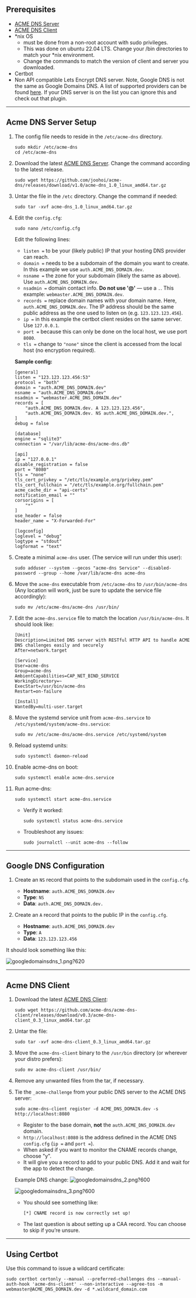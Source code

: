 ## Prerequisites
- [ACME DNS Server](https://github.com/joohoi/acme-dns/releases)  
- [ACME DNS Client](https://github.com/acme-dns/acme-dns-client/releases)  
- *nix OS  
  - must be done from a non-root account with sudo privileges.  
  - This was done on ubuntu 22.04 LTS. Change your /bin directories to match your *nix environment.  
  - Change the commands to match the version of client and server you downloaded.  
- Certbot  
- Non API compatible Lets Encrypt DNS server. Note, Google DNS is not the same as Google Domains DNS. A list of supported providers can be found [here](https://community.letsencrypt.org/t/dns-providers-who-easily-integrate-with-lets-encrypt-dns-validation/86438). If your DNS server is on the list you can ignore this and check out that plugin.

---

## Acme DNS Server Setup

1. The config file needs to reside in the `/etc/acme-dns` directory.
   
       sudo mkdir /etc/acme-dns
       cd /etc/acme-dns

2. Download the latest [ACME DNS Server](https://github.com/joohoi/acme-dns/releases). Change the command according to the latest release.
   
       sudo wget https://github.com/joohoi/acme-dns/releases/download/v1.0/acme-dns_1.0_linux_amd64.tar.gz

3. Untar the file in the `/etc` directory. Change the command if needed:
   
       sudo tar -xvf acme-dns_1.0_linux_amd64.tar.gz

4. Edit the `config.cfg`:

       sudo nano /etc/config.cfg

   Edit the following lines:
   - `listen =` to be your (likely public) IP that your hosting DNS provider can reach.
   - `domain =` needs to be a subdomain of the domain you want to create. In this example we use `auth.ACME_DNS_DOMAIN.dev`.
   - `nsname =` the zone for your subdomain (likely the same as above). Use `auth.ACME_DNS_DOMAIN.dev`.
   - `nsadmin =` domain contact info. **Do not use '@'** — use a `.`. This example: `webmaster.ACME_DNS_DOMAIN.dev`.
   - `records =` replace domain names with your domain name. Here, `auth.ACME_DNS_DOMAIN.dev`. The IP address should be the same public address as the one used to listen on (e.g. `123.123.123.456`).
   - `ip =` in this example the certbot client resides on the same server. Use `127.0.0.1`.
   - `port =` because this can only be done on the local host, we use port `8080`.
   - `tls =` change to `"none"` since the client is accessed from the local host (no encryption required).

   **Sample config:**

       [general]
       listen = "123.123.123.456:53"
       protocol = "both"
       domain = "auth.ACME_DNS_DOMAIN.dev"
       nsname = "auth.ACME_DNS_DOMAIN.dev"
       nsadmin = "webmaster.ACME_DNS_DOMAIN.dev"
       records = [
           "auth.ACME_DNS_DOMAIN.dev. A 123.123.123.456",
           "auth.ACME_DNS_DOMAIN.dev. NS auth.ACME_DNS_DOMAIN.dev.",
       ]
       debug = false

       [database]
       engine = "sqlite3"
       connection = "/var/lib/acme-dns/acme-dns.db"

       [api]
       ip = "127.0.0.1"
       disable_registration = false
       port = "8080"
       tls = "none"
       tls_cert_privkey = "/etc/tls/example.org/privkey.pem"
       tls_cert_fullchain = "/etc/tls/example.org/fullchain.pem"
       acme_cache_dir = "api-certs"
       notification_email = ""
       corsorigins = [
           "*"
       ]
       use_header = false
       header_name = "X-Forwarded-For"

       [logconfig]
       loglevel = "debug"
       logtype = "stdout"
       logformat = "text"

5. Create a minimal `acme-dns` user. (The service will run under this user):
   
       sudo adduser --system --gecos "acme-dns Service" --disabled-password --group --home /var/lib/acme-dns acme-dns

6. Move the `acme-dns` executable from `/etc/acme-dns` to `/usr/bin/acme-dns` (Any location will work, just be sure to update the service file accordingly):
   
       sudo mv /etc/acme-dns/acme-dns /usr/bin/

7. Edit the `acme-dns.service` file to match the location `/usr/bin/acme-dns`. It should look like:
   
       [Unit]
       Description=Limited DNS server with RESTful HTTP API to handle ACME DNS challenges easily and securely
       After=network.target

       [Service]
       User=acme-dns
       Group=acme-dns
       AmbientCapabilities=CAP_NET_BIND_SERVICE
       WorkingDirectory=~
       ExecStart=/usr/bin/acme-dns
       Restart=on-failure

       [Install]
       WantedBy=multi-user.target

8. Move the systemd service unit from `acme-dns.service` to `/etc/systemd/system/acme-dns.service`:

       sudo mv /etc/acme-dns/acme-dns.service /etc/systemd/system

9. Reload systemd units:

       sudo systemctl daemon-reload

10. Enable acme-dns on boot:

        sudo systemctl enable acme-dns.service

11. Run acme-dns:

        sudo systemctl start acme-dns.service

    - Verify it worked:

          sudo systemctl status acme-dns.service

    - Troubleshoot any issues:

          sudo journalctl --unit acme-dns --follow

---

## Google DNS Configuration

1. Create an `NS` record that points to the subdomain used in the `config.cfg`.
   - **Hostname**: `auth.ACME_DNS_DOMAIN.dev`
   - **Type**: `NS`
   - **Data**: `auth.ACME_DNS_DOMAIN.dev.`

2. Create an `A` record that points to the public IP in the `config.cfg`.
   - **Hostname**: `auth.ACME_DNS_DOMAIN.dev`
   - **Type**: `A`
   - **Data**: `123.123.123.456`

It should look something like this:

![googledomainsdns_1.png?620](googledomainsdns_1.png?620)

---

## Acme DNS Client

1. Download the latest [ACME DNS Client](https://github.com/acme-dns/acme-dns-client/releases):

       sudo wget https://github.com/acme-dns/acme-dns-client/releases/download/v0.3/acme-dns-client_0.3_linux_amd64.tar.gz

2. Untar the file:

       sudo tar -xvf acme-dns-client_0.3_linux_amd64.tar.gz

3. Move the `acme-dns-client` binary to the `/usr/bin` directory (or wherever your distro prefers):

       sudo mv acme-dns-client /usr/bin/

4. Remove any unwanted files from the tar, if necessary.

5. Tie the `_acme-challenge` from your public DNS server to the ACME DNS server:

       sudo acme-dns-client register -d ACME_DNS_DOMAIN.dev -s http://localhost:8080

   - Register to the base domain, **not** the `auth.ACME_DNS_DOMAIN.dev` domain.
   - `http://localhost:8080` is the address defined in the ACME DNS `config.cfg` (`ip =` and `port =`).
   - When asked if you want to monitor the CNAME records change, choose "y".
   - It will give you a record to add to your public DNS. Add it and wait for the app to detect the change.
   
   Example DNS change:
   ![googledomainsdns_2.png?600](googledomainsdns_2.png?600)

   ![googledomainsdns_3.png?600](googledomainsdns_3.png?600)

   - You should see something like:

         [*] CNAME record is now correctly set up!

   - The last question is about setting up a CAA record. You can choose to skip if you’re unsure.

---

## Using Certbot

Use this command to issue a wildcard certificate:

    sudo certbot certonly --manual --preferred-challenges dns --manual-auth-hook 'acme-dns-client' --non-interactive --agree-tos -m webmaster@ACME_DNS_DOMAIN.dev -d *.wildcard_domain.com
